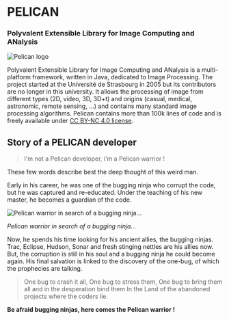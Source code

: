 # PELICAN
### Polyvalent Extensible Library for Image Computing and ANalysis
![Pelican logo](logo.png)

Polyvalent Extensible Library for Image Computing and ANalysis is a multi-platform framework, written in Java, dedicated to Image Processing. The project started at the Université de Strasbourg in 2005 but its contributors are no longer in this university. It allows the processing of image from different types (2D, video, 3D, 3D+t) and origins (casual, medical, astronomic, remote sensing, ...) and contains many standard image processing algorithms.
Pelican contains more than 100k lines of code and is freely available under [CC BY-NC 4.0 license](https://creativecommons.org/licenses/by-nc/4.0/).


## Story of a PELICAN developer



> I'm not a Pelican developer, i'm a Pelican warrior ! 

These few words describe best the deep thought of this weird man.

Early in his career, he was one of the bugging ninja who corrupt the code, but he was captured and re-educated. Under the teaching of his new master, he becomes a guardian of the code.

![Pelican warrior in search of a bugging ninja...](pelican_warrior.jpg)

*Pelican warrior in search of a bugging ninja...*

Now, he spends his time looking for his ancient allies, the bugging ninjas. Trac, Eclipse, Hudson, Sonar and fresh stinging nettles are his allies now. But, the corruption is still in his soul and a bugging ninja he could become again. His final salvation is linked to the discovery of the one-bug, of which the prophecies are talking.

> One bug to crash it all, One bug to stress them, One bug to bring them all and in the desperation bind them In the Land of the abandoned projects where the coders lie.

**Be afraid bugging ninjas, here comes the Pelican warrior !**
